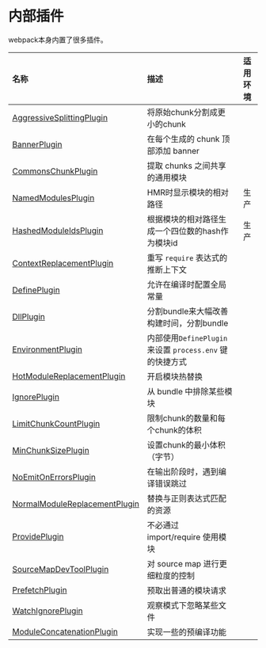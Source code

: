 # 内部插件

webpack本身内置了很多插件。

| 名称 | 描述 | 适用环境 |
| :--- | :--- | :---: |
| [AggressiveSplittingPlugin](//Plugins/internal/AggressiveSplittingPlugin.md) | 将原始chunk分割成更小的chunk |  |
| [BannerPlugin](/Plugins/internal/BannerPlugin.md) | 在每个生成的 chunk 顶部添加 banner |  |
| [CommonsChunkPlugin](/Plugins/internal/CommonsChunkPlugin.md) | 提取 chunks 之间共享的通用模块 |  |
| [NamedModulesPlugin](/Plugins/internal/NamedModulesPlugin.md) | HMR时显示模块的相对路径 | 生产 |
| [HashedModuleIdsPlugin](/Plugins/internal/HashedModuleIdsPlugin.md) | 根据模块的相对路径生成一个四位数的hash作为模块id | 生产 |
| [ContextReplacementPlugin](/Plugins/internal/ContextReplacementPlugin.md) | 重写 `require` 表达式的推断上下文 |  |
| [DefinePlugin](/Plugins/internal/DefinePlugin.md) | 允许在编译时配置全局常量 |  |
| [DllPlugin](/Plugins/internal/DllPlugin.md) | 分割bundle来大幅改善构建时间，分割bundle |  |
| [EnvironmentPlugin](/Plugins/internal/EnvironmentPlugin.md) | 内部使用`DefinePlugin` 来设置 `process.env` 键的快捷方式 |  |
| [HotModuleReplacementPlugin](/Plugins/internal/HotModuleReplacementPlugin.md) | 开启模块热替换 |  |
| [IgnorePlugin](/Plugins/internal/IgnorePlugin.md) | 从 bundle 中排除某些模块 |  |
| [LimitChunkCountPlugin](/Plugins/internal/LimitChunkCountPlugin.md) | 限制chunk的数量和每个chunk的体积 |  |
| [MinChunkSizePlugin](/Plugins/internal/MinChunkSizePlugin.md) | 设置chunk的最小体积（字节） |  |
| [NoEmitOnErrorsPlugin](/Plugins/internal/NoEmitOnErrorsPlugin.md) | 在输出阶段时，遇到编译错误跳过 |  |
| [NormalModuleReplacementPlugin](/Plugins/internal/NormalModuleReplacementPlugin.md) | 替换与正则表达式匹配的资源 |  |
| [ProvidePlugin](/Plugins/internal/ProvidePlugin.md) | 不必通过 import/require 使用模块 |  |
| [SourceMapDevToolPlugin](/Plugins/internal/SourceMapDevToolPlugin.md) | 对 source map 进行更细粒度的控制 |  |
| [PrefetchPlugin](/Plugins/internal/PrefetchPlugin.md) | 预取出普通的模块请求 |  |
| [WatchIgnorePlugin](/Plugins/internal/WatchIgnorePlugin.md) | 观察模式下忽略某些文件 |  |
| [ModuleConcatenationPlugin](/Plugins/internal/ModuleConcatenationPlugin.md) | 实现一些的预编译功能 |  |



